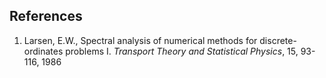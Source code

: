 ## References
1. Larsen, E.W., Spectral analysis of numerical methods for discrete-ordinates problems I. *Transport Theory and Statistical Physics*, 15, 93-116, 1986